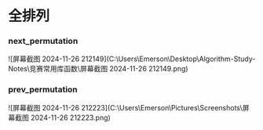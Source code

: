 # 全排列

### next_permutation

![屏幕截图 2024-11-26 212149](C:\Users\Emerson\Desktop\Algorithm-Study-Notes\竞赛常用库函数\屏幕截图 2024-11-26 212149.png)

### prev_permutation

![屏幕截图 2024-11-26 212223](C:\Users\Emerson\Pictures\Screenshots\屏幕截图 2024-11-26 212223.png)